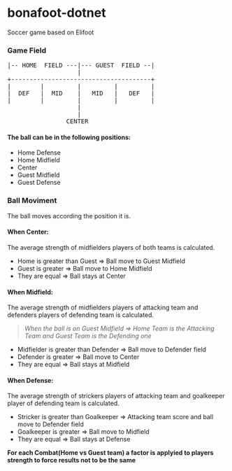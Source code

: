# bonafoot-dotnet
Soccer game based on Elifoot

### Game Field  
<pre>
|-- HOME  FIELD ---|--- GUEST  FIELD --|  
                   |
+--------------------------------------+ 
|        |         |         |         | 
|  DEF   |  MID    |   MID   |   DEF   |
|        |         |         |         |
                   |
                   |
                CENTER  
</pre>
#### The ball can be in the following positions:  
- Home Defense
- Home Midfield
- Center
- Guest Midfield
- Guest Defense

### Ball Moviment
The ball moves according the position it is.
#### When Center: 
The average strength of midfielders players of both teams is calculated.
- Home is greater than Guest => Ball move to Guest Midfield
- Guest is greater => Ball move to Home Midfield
- They are equal => Ball stays at Center

#### When Midfield: 
The average strength of midfielders players of attacking team and defenders players of defending team is calculated.
> _When the ball is on Guest Midfield => Home Team is the Attacking Team and Guest Team is the Defending one_  

- Midfielder is greater than Defender => Ball move to Defender field
- Defender is greater => Ball move to Center
- They are equal => Ball stays at Midfield

#### When Defense: 
The average strength of strickers players of attacking team and goalkeeper player of defending team is calculated.
- Stricker is greater than Goalkeeper => Attacking team score and ball move to Defender field
- Goalkeeper is greater => Ball move to Midfield
- They are equal => Ball stays at Defense

**For each Combat(Home vs Guest team) a factor is applyied to players strength to force results not to be the same**
